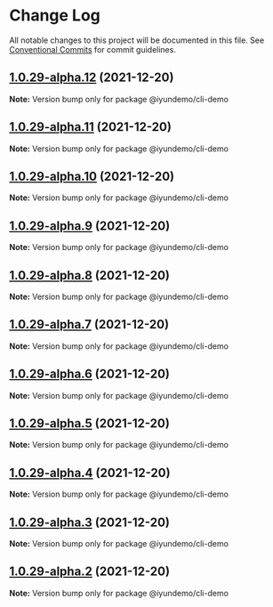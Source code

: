 # Change Log

All notable changes to this project will be documented in this file.
See [Conventional Commits](https://conventionalcommits.org) for commit guidelines.

## [1.0.29-alpha.12](https://github.com/imxue/test-lerna/compare/v1.0.29-alpha.11...v1.0.29-alpha.12) (2021-12-20)

**Note:** Version bump only for package @iyundemo/cli-demo





## [1.0.29-alpha.11](https://github.com/imxue/test-lerna/compare/v1.0.29-alpha.10...v1.0.29-alpha.11) (2021-12-20)

**Note:** Version bump only for package @iyundemo/cli-demo





## [1.0.29-alpha.10](https://github.com/imxue/test-lerna/compare/v1.0.29-alpha.9...v1.0.29-alpha.10) (2021-12-20)

**Note:** Version bump only for package @iyundemo/cli-demo





## [1.0.29-alpha.9](https://github.com/imxue/test-lerna/compare/v1.0.29-alpha.8...v1.0.29-alpha.9) (2021-12-20)

**Note:** Version bump only for package @iyundemo/cli-demo





## [1.0.29-alpha.8](https://github.com/imxue/test-lerna/compare/v1.0.29-alpha.7...v1.0.29-alpha.8) (2021-12-20)

**Note:** Version bump only for package @iyundemo/cli-demo





## [1.0.29-alpha.7](https://github.com/imxue/test-lerna/compare/v1.0.29-alpha.6...v1.0.29-alpha.7) (2021-12-20)

**Note:** Version bump only for package @iyundemo/cli-demo





## [1.0.29-alpha.6](https://github.com/imxue/test-lerna/compare/v1.0.29-alpha.5...v1.0.29-alpha.6) (2021-12-20)

**Note:** Version bump only for package @iyundemo/cli-demo





## [1.0.29-alpha.5](https://github.com/imxue/test-lerna/compare/v1.0.29-alpha.4...v1.0.29-alpha.5) (2021-12-20)

**Note:** Version bump only for package @iyundemo/cli-demo






## [1.0.29-alpha.4](https://github.com/imxue/test-lerna/compare/v1.0.29-alpha.3...v1.0.29-alpha.4) (2021-12-20)

**Note:** Version bump only for package @iyundemo/cli-demo





## [1.0.29-alpha.3](https://github.com/imxue/test-lerna/compare/v1.0.29-alpha.2...v1.0.29-alpha.3) (2021-12-20)

**Note:** Version bump only for package @iyundemo/cli-demo





## [1.0.29-alpha.2](https://github.com/imxue/test-lerna/compare/v1.0.29-alpha.1...v1.0.29-alpha.2) (2021-12-20)

**Note:** Version bump only for package @iyundemo/cli-demo
